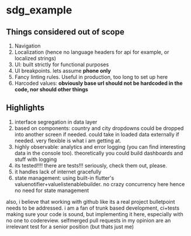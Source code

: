 # sdg_example

## Things considered out of scope
1. Navigation
2. Localization (hence no language headers for api for example, or localized strings)
3. UI: built strictly for functional purposes
4. UI breakpoints. lets assume **phone only**
5. Fancy linting rules. Useful in production, too long to set up here
6. Harcoded values: **obviously base url should not be hardcoded in the code, nor should other things**

## Highlights
1. interface segregation in data layer
2. based on components: country and city dropdowns could be dropped into another screen if needed. could take in loaded data externally if needed. very flexible is what i am getting at.
3. highly observable: analytics and error logging (you can find interesting data in the console too). theoretically you could build dashboards and stuff with logging
4. its tested!!!! there are tests!!! seriously, check them out, please.
5. it handles lack of internet gracefully
6. state management: using built-in flutter's valuenotifier+valuelistenablebuilder. no crazy concurrency here hence no need for state management

also, i believe that working with github like its a real project bulletpoint needs to be addressed.
i am a fan of trunk based development, ci+tests making sure your code is sound, but implementing it here, especially with no one to codereview. selfmerged pull requests in my opinion are an irrelevant test for a senior position (but thats just me)
